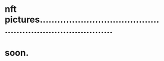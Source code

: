 # nft pictures..............................................................................
# soon.
